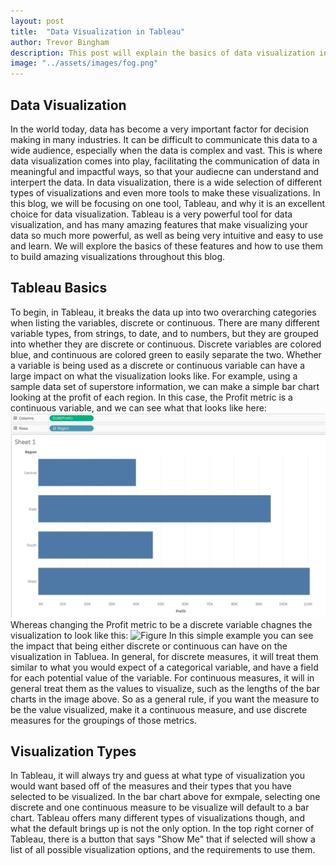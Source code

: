 ```yaml
---
layout: post
title:  "Data Visualization in Tableau"
author: Trevor Bingham
description: This post will explain the basics of data visualization in Tableau.
image: "../assets/images/fog.png"
--- 
```


## Data Visualization

In the world today, data has become a very important factor for decision making in many industries. It can be difficult to communicate this data to a wide audience, especially when the data is complex and vast. This is where data visualization comes into play, facilitating the communication of data in meaningful and impactful ways, so that your audiecne can understand and interpert the data. In data visualization, there is a wide selection of different types of visualizations and even more tools to make these visualizations. In this blog, we will be focusing on one tool, Tableau, and why it is an excellent choice for data visualization. Tableau is a very powerful tool for data visualization, and has many amazing features that make visualizing your data so much more powerful, as well as being very intuitive and easy to use and learn. We will explore the basics of these features and how to use them to build amazing visualizations throughout this blog.

## Tableau Basics

To begin, in Tableau, it breaks the data up into two overarching categories when listing the variables, discrete or continuous. There are many different variable types, from strings, to date, and to numbers, but they are grouped into whether they are discrete or continuous. Discrete variables are colored blue, and continuous are colored green to easily separate the two. Whether a variable is being used as a discrete or continuous variable can have a large impact on what the visualization looks like. For example, using a sample data set of superstore information, we can make a simple bar chart looking at the profit of each region. In this case, the Profit metric is a continuous variable, and we can see what that looks like here:
![Continuous Profit](../assets/images/cont.jpg)
Whereas changing the Profit metric to be a discrete variable chagnes the visualization to look like this:
![Figure]({{site.url}}/{{site.baseurl}}/assets/images/dic.jpg)
In this simple example you can see the impact that being either discrete or continuous can have on the visualization in Tabluea. In general, for discrete measures, it will treat them similar to what you would expect of a categorical variable, and have a field for each potential value of the variable. For continuous measures, it will in general treat them as the values to visualize, such as the lengths of the bar charts in the image above. So as a general rule, if you want the measure to be the value visualized, make it a continuous measure, and use discrete measures for the groupings of those metrics. 

## Visualization Types

In Tableau, it will always try and guess at what type of visualization you would want based off of the measures and their types that you have selected to be visualized. In the bar chart above for exmpale, selecting one discrete and one continuous measure to be visualize will default to a bar chart. Tableau offers many different types of visualizations though, and what the default brings up is not the only option. In the top right corner of Tableau, there is a button that says "Show Me" that if selected will show a list of all possible visualization options, and the requirements to use them. 